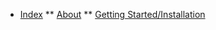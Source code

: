 <!-- docs/_sidebar.md -->

* [Index](./)
** [About](./about)
** [Getting Started/Installation](./getting-started)